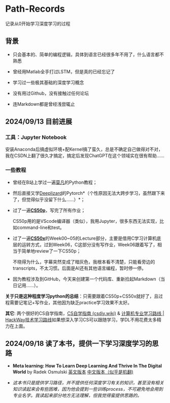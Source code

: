 # Path-Records

记录从0开始学习深度学习的过程

## 背景

- 只会基本的、简单的编程逻辑，具体到语言已经很多年不用了，什么语言都不熟悉

- 曾经用Matlab全手打过LSTM，但是真的已经忘记了

- 学习过一些极其基础的深度学习概念

- 没有用过Github，没有接触过任何论坛

- 连Markdown都是曾经浅尝辄止

  

## 2024/09/13 目前进展

### 工具：Jupyter Notebook
​        安装Anaconda后搞虚拟环境+配Kernel搞了蛮久，总是不确定自己做得对不对，我在CSDN上翻了很久才搞定，搞定后发现ChatGPT在这个领域实在很有帮助……

### 一些教程


- 曾经在B站上学过一遍[莫凡](https://www.bilibili.com/video/BV1wW411Y7ai/?spm_id_from=333.999.0.0&vd_source=986ab973b6dfe3ce950094d61509ba03)的Python教程；

- 然后直接又学[Deeplizard](https://www.bilibili.com/video/BV1UE411N7pD/?spm_id_from=333.999.0.0&vd_source=986ab973b6dfe3ce950094d61509ba03)的Pytorch*（个性原因无法大跨步学习，虽然跟下来了，但觉得似乎没留下什么……）*；


- 过了一遍[**CS50p**](https://learning.edx.org/course/course-v1:HarvardX+CS50P+Python/home)，写完了所有作业；

  CS50p用的是VScode编译器（类似），我用Jupyter，很多东西无法实现，比如command-line和test。

- 过了一遍[**CS50x**](https://learning.edx.org/course/course-v1:HarvardX+CS50+X/home)的Week00~05的Lecture部分，主要是借用C学习计算机底层的运转方式，过到Week06，C这部分没有写作业，Week06跟着写了，相当于简单地review了一下CS50p；

  不晓得为什么，字幕突然变成了暗灰色，我根本看不清楚，只能看旁边的transcripts，不太习惯。后面是AI还有其他语言编程，暂时停一停。
  
- 因为教程涉及到GitHub，今天来创建第一个代码库、重新捡起Markdown（当日记用……）。

  

**关于只是这种程度学习python的总结**：只需要跟着CS50p+CS50x就好了，且过程需要记笔记+写作业，其他因为缺乏practice学习效果不太好。

**其它**: 两个很好的CS自学指南，[CS自学指南 (csdiy.wiki)](https://csdiy.wiki/) & [计算机专业学习路线 | HackWay技术学习路线](https://hackway.org/docs/cs/intro/)如果想深入学习CS可以跟随学习，学DL不用花费太多精力在上面。

## 2024/09/18 读了本书，提供一下学习深度学习的思路
- **Meta learning: How To Learn Deep Learning And Thrive In The Digital World** by Radek Osmulski
  [英文版本](https://annas-archive.org/md5/e952ddc8e6d57147fd2a4fad02513b26)  [中文版本（似乎是机翻)](https://note.youdao.com/ynoteshare/index.html?id=28ddb4ed0cd3457f2d0bb0529fa902e4&type=note&_time=1720776149418)
  
- *这本书只是提供学习路径，并不提供任何深度学习有关的知识，甚至没有相关知识读起来会有些困难，因为他会提到一些训练process，不可避免地会用到专业名字。我读起来部分地方无法理解，但我觉得蛮提供思路的。*
  
  